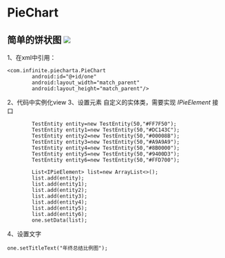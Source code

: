 # PieChart
简单的饼状图
![](https://github.com/infinite-Zh/PieChartA/p.png)
---
1、在xml中引用：
```
<com.infinite.piecharta.PieChart
        android:id="@+id/one"
        android:layout_width="match_parent"
        android:layout_height="match_parent"/>
```

2、代码中实例化view
3、设置元素
自定义的实体类，需要实现 *IPieElement* 接口
```
        TestEntity entity=new TestEntity(50,"#FF7F50");
        TestEntity entity1=new TestEntity(50,"#DC143C");
        TestEntity entity2=new TestEntity(50,"#00008B");
        TestEntity entity3=new TestEntity(50,"#A9A9A9");
        TestEntity entity4=new TestEntity(50,"#8B0000");
        TestEntity entity5=new TestEntity(50,"#9400D3");
        TestEntity entity6=new TestEntity(50,"#FFD700");

        List<IPieElement> list=new ArrayList<>();
        list.add(entity);
        list.add(entity1);
        list.add(entity2);
        list.add(entity3);
        list.add(entity4);
        list.add(entity5);
        list.add(entity6);
        one.setData(list);
```
4、设置文字
```
one.setTitleText("年终总结比例图");
```
